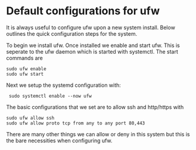 # Default configurations for ufw

It is always useful to configure ufw upon a new system install.
Below outlines the quick configuration steps for the system.

To begin we install ufw. Once installed we enable and start ufw. This is
seperate to the ufw daemon which is started with systemctl. The start
commands are 
```
sudo ufw enable
sudo ufw start
```

Next we setup the systemd configuration with:
```
 sudo systemctl enable --now ufw
```

The basic configurations that we set are to allow ssh and http/https
with
```
sudo ufw allow ssh
sudo ufw allow proto tcp from any to any port 80,443
```

There are many other things we can allow or deny in this system but
this is the bare necessities when configuring ufw.

